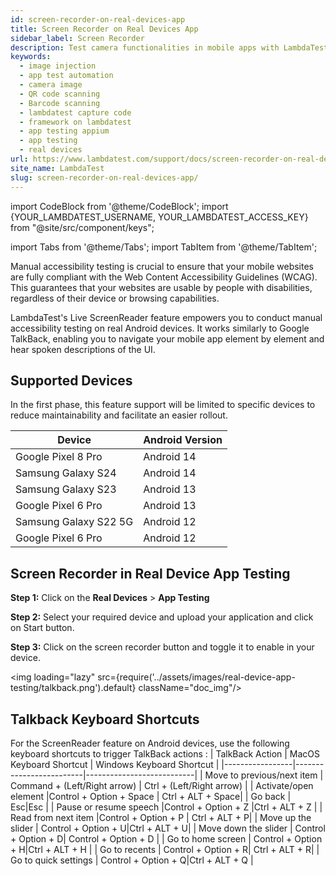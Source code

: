 ```yaml
---
id: screen-recorder-on-real-devices-app
title: Screen Recorder on Real Devices App
sidebar_label: Screen Recorder
description: Test camera functionalities in mobile apps with LambdaTest's Camera Image Injection. Support for QR codes, barcodes, and image capture across 3000+ real devices.
keywords:
  - image injection
  - app test automation
  - camera image
  - QR code scanning
  - Barcode scanning
  - lambdatest capture code
  - framework on lambdatest
  - app testing appium
  - app testing
  - real devices
url: https://www.lambdatest.com/support/docs/screen-recorder-on-real-devices-app/
site_name: LambdaTest
slug: screen-recorder-on-real-devices-app/
---
```


import CodeBlock from '@theme/CodeBlock';
import {YOUR_LAMBDATEST_USERNAME, YOUR_LAMBDATEST_ACCESS_KEY} from "@site/src/component/keys";

import Tabs from '@theme/Tabs';
import TabItem from '@theme/TabItem';

<script type="application/ld+json"
      dangerouslySetInnerHTML={{ __html: JSON.stringify({
       "@context": "https://schema.org",
        "@type": "BreadcrumbList",
        "itemListElement": [{
          "@type": "ListItem",
          "position": 1,
          "name": "Home",
          "item": "https://www.lambdatest.com"
        },{
          "@type": "ListItem",
          "position": 2,
          "name": "Support",
          "item": "https://www.lambdatest.com/support/docs/"
        },{
          "@type": "ListItem",
          "position": 3,
          "name": "Screen Recorder on Real Devices App",
          "item": "https://www.lambdatest.com/support/docs/screen-recorder-on-real-devices-app/"
        }]
      })
    }}
></script>

Manual accessibility testing is crucial to ensure that your mobile websites are fully compliant with the Web Content Accessibility Guidelines (WCAG). This guarantees that your websites are usable by people with disabilities, regardless of their device or browsing capabilities.

LambdaTest's Live ScreenReader feature empowers you to conduct manual accessibility testing on real Android devices. It works similarly to Google TalkBack, enabling you to navigate your mobile app element by element and hear spoken descriptions of the UI.

## Supported Devices
In the first phase, this feature support will be limited to specific devices to reduce maintainability and facilitate an easier rollout.

| Device |Android Version |
|--------|--------------|
|Google Pixel 8 Pro|Android 14|
|Samsung Galaxy S24|Android 14|
|Samsung Galaxy S23|Android 13|
|Google Pixel 6 Pro|Android 13|
|Samsung Galaxy S22 5G|Android 12|
|Google Pixel 6 Pro|Android 12|

## Screen Recorder in Real Device App Testing

**Step 1:** Click on the **Real Devices** > **App Testing**

**Step 2:** Select your required device and upload your application and click on Start button.

**Step 3:** Click on the screen recorder button and toggle it to enable in your device.

<img loading="lazy" src={require('../assets/images/real-device-app-testing/talkback.png').default} className="doc_img"/>


## Talkback Keyboard Shortcuts
For the ScreenReader feature on Android devices, use the following keyboard shortcuts to trigger TalkBack actions :
| TalkBack Action | MacOS Keyboard Shortcut | Windows Keyboard Shortcut |
|-----------------|-------------------------|---------------------------|
| Move to previous/next item | Command + (Left/Right arrow) |  Ctrl + (Left/Right arrow) |
| Activate/open element |Control + Option + Space | Ctrl + ALT + Space|
| Go back | Esc|Esc |
| Pause or resume speech |Control + Option + Z |Ctrl + ALT + Z |
| Read from next item |Control + Option + P | Ctrl + ALT + P|
| Move up the slider | Control + Option + U|Ctrl + ALT + U|
| Move down the slider | Control + Option + D| Control + Option + D |
| Go to home screen | Control + Option + H|Ctrl + ALT + H |
| Go to recents | Control + Option + R| Ctrl + ALT + R|
| Go to quick settings | Control + Option + Q|Ctrl + ALT + Q |


